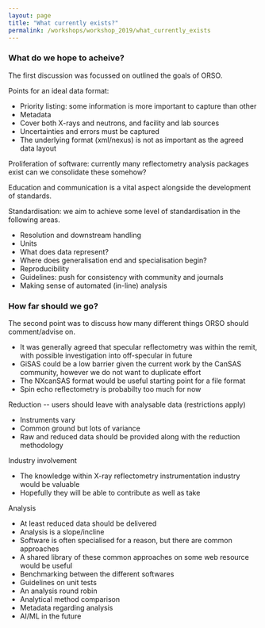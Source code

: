 ```yaml
---
layout: page
title: "What currently exists?"
permalink: /workshops/workshop_2019/what_currently_exists
---
```



### What do we hope to acheive?

The first discussion was focussed on outlined the goals of ORSO.

Points for an ideal data format:

- Priority listing: some information is more important to capture than other
- Metadata
- Cover both X-rays and neutrons, and facility and lab sources
- Uncertainties and errors must be captured
- The underlying format (xml/nexus) is not as important as the agreed data layout

Proliferation of software: currently many reflectometry analysis packages exist can we consolidate these somehow?

Education and communication is a vital aspect alongside the development of standards.

Standardisation: we aim to achieve some level of standardisation in the following areas.

- Resolution and downstream handling
- Units
- What does data represent?
- Where does generalisation end and specialisation begin?
- Reproducibility
- Guidelines: push for consistency with community and journals
- Making sense of automated (in-line) analysis

### How far should we go?

The second point was to discuss how many different things ORSO should comment/advise on.

- It was generally agreed that specular reflectometry was within the remit, with possible investigation into off-specular in future
- GiSAS could be a low barrier given the current work by the CanSAS community, however we do not want to duplicate effort
- The NXcanSAS format would be useful starting point for a file format
- Spin echo reflectometry is probabilty too much for now

Reduction -- users should leave with analysable data (restrictions apply)

- Instruments vary
- Common ground but lots of variance
- Raw and reduced data should be provided along with the reduction methodology

Industry involvement

- The knowledge within X-ray reflectometry instrumentation industry would be valuable
- Hopefully they will be able to contribute as well as take

Analysis

- At least reduced data should be delivered
- Analysis is a slope/incline
- Software is often specialised for a reason, but there are common approaches
- A shared library of these common approaches on some web resource would be useful
- Benchmarking between the different softwares
- Guidelines on unit tests
- An analysis round robin
- Analytical method comparison
- Metadata regarding analysis
- AI/ML in the future
